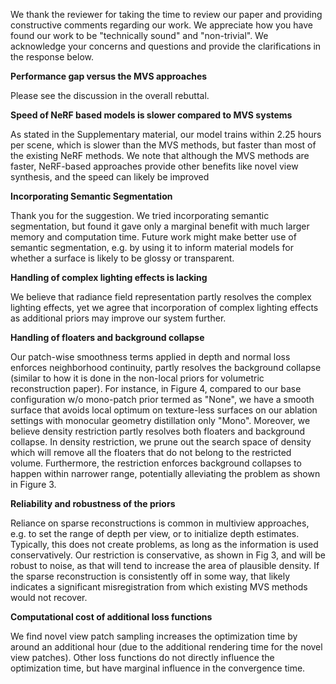 We thank the reviewer for taking the time to review our paper and providing constructive comments regarding our work.  We appreciate how you have found our work to be "technically sound" and "non-trivial". 
We acknowledge your concerns and questions and provide the clarifications in the response below.

**Performance gap versus the MVS approaches**

Please see the discussion in the overall rebuttal. 

**Speed of NeRF based models is slower compared to MVS systems**

As stated in the Supplementary material, our model trains within 2.25 hours per scene, which is slower than the MVS methods, but faster than most of the existing NeRF methods. 
We note that although the MVS methods are faster, NeRF-based approaches provide other benefits like novel view synthesis, and the speed can likely be improved

**Incorporating Semantic Segmentation**

Thank you for the suggestion.  We tried incorporating semantic segmentation, but found it gave only a marginal benefit with much larger memory and computation time. Future work might make better use of semantic segmentation, e.g. by using it to inform material models for whether a surface is likely to be glossy or transparent.

**Handling of complex lighting effects is lacking**

We believe that radiance field representation partly resolves the complex lighting effects, yet we agree that incorporation of complex lighting effects as additional priors may improve our system further.

**Handling of floaters and background collapse**

Our patch-wise smoothness terms applied in depth and normal loss enforces neighborhood continuity, partly resolves the background collapse (similar to how it is done in the non-local priors for volumetric reconstruction paper).
For instance, in Figure 4, compared to our base configuration w/o mono-patch prior termed as "None", we have a smooth surface that avoids local optimum on texture-less surfaces on our ablation settings with monocular geometry distillation only "Mono". 
Moreover, we believe density restriction partly resolves both floaters and background collapse.
In density restriction, we prune out the search space of density which will remove all the floaters that do not belong to the restricted volume. Furthermore, the restriction enforces background collapses to happen within narrower range, potentially alleviating the problem as shown in Figure 3.

**Reliability and robustness of the priors**

Reliance on sparse reconstructions is common in multiview approaches, e.g. to set the range of depth per view, or to initialize depth estimates.  Typically, this does not create problems, as long as the information is used conservatively. Our restriction is conservative, as shown in Fig 3, and will be robust to noise, as that will tend to increase the area of plausible density. If the sparse reconstruction is consistently off in some way, that likely indicates a significant misregistration from which existing MVS methods would not recover.

**Computational cost of additional loss functions**

We find novel view patch sampling increases the optimization time by around an additional hour (due to the additional rendering time for the novel view patches). 
Other loss functions do not directly influence the optimization time, but have marginal influence in the convergence time.
